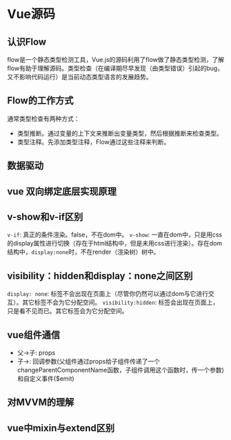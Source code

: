 # Vue源码
## 认识Flow

flow是一个静态类型检测工具，Vue.js的源码利用了flow做了静态类型检测，了解flow有助于理解源码。类型检查（在编译期尽早发现（由类型错误）引起的bug，又不影响代码运行）是当前动态类型语言的发展趋势。

## Flow的工作方式

通常类型检查有两种方式：

- 类型推断。通过变量的上下文来推断出变量类型，然后根据推断来检查类型。
- 类型注释。先添加类型注释，Flow通过这些注释来判断。

## 数据驱动

## vue 双向绑定底层实现原理

## v-show和v-if区别
`v-if`: 真正的条件渲染。false，不在dom中。
`v-show`: 一直在dom中，只是用css的display属性进行切换（存在于html结构中，但是未用css进行渲染）。存在dom结构中，`display:none`时，不在render（渲染树）树中。

## visibility：hidden和display：none之间区别
`display: none`: 标签不会出现在页面上（尽管你仍然可以通过dom与它进行交互）。其它标签不会为它分配空间。
`visibility:hidden`:  标签会出现在页面上，只是看不见而已。其它标签会为它分配空间。

## vue组件通信
* 父->子: props
* 子->: 回调参数(父组件通过props给子组件传递了一个changeParentComponentName函数，子组件调用这个函数时，传一个参数)和自定义事件($emit)

## 对MVVM的理解


## vue中mixin与extend区别